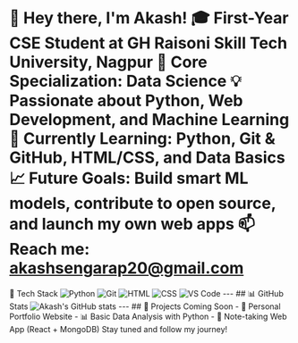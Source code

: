 # 👋 Hey there, I'm Akash!  🎓 First-Year CSE Student at GH Raisoni Skill Tech University, Nagpur   📍 Core Specialization: Data Science   💡 Passionate about Python, Web Development, and Machine Learning   🌱 Currently Learning: Python, Git & GitHub, HTML/CSS, and Data Basics   📈 Future Goals: Build smart ML models, contribute to open source, and launch my own web apps   📫 Reach me: akashsengarap20@gmail.com 
🧰 Tech Stack  ![Python](https://img.shields.io/badge/-Python-3776AB?style=flat&logo=python&logoColor=white) ![Git](https://img.shields.io/badge/-Git-F05032?style=flat&logo=git&logoColor=white) ![HTML](https://img.shields.io/badge/-HTML5-E34F26?style=flat&logo=html5&logoColor=white) ![CSS](https://img.shields.io/badge/-CSS3-1572B6?style=flat&logo=css3&logoColor=white) ![VS Code](https://img.shields.io/badge/-VS%20Code-007ACC?style=flat&logo=visual-studio-code&logoColor=white)  ---  ## 📊 GitHub Stats  ![Akash's GitHub stats](https://github-readme-stats.vercel.app/api?username=akash-ds&show_icons=true&theme=radical)  ---  ## 🚀 Projects Coming Soon  - 🎯 Personal Portfolio Website   - 📊 Basic Data Analysis with Python   - 📝 Note-taking Web App (React + MongoDB)  Stay tuned and follow my journey!

<!--
**akashh-ds/akashh-ds** is a ✨ _special_ ✨ repository because its `README.md` (this file) appears on your GitHub profile.

Here are some ideas to get you started:

- 🔭 I’m currently working on ...
- 🌱 I’m currently learning ...
- 👯 I’m looking to collaborate on ...
- 🤔 I’m looking for help with ...
- 💬 Ask me about ...
- 📫 How to reach me: ...
- 😄 Pronouns: ...
- ⚡ Fun fact: ...
-->
